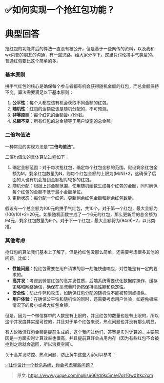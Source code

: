 # ✅如何实现一个抢红包功能？


# 典型回答

抢红包的功能背后的算法一直没有被公开，但是基于一些网传的资料，以及我和wx内部的朋友的沟通，有一些思路，给大家分享下。这里只讨论拼手气类型的。普通红包要比这个简单的多。


### 基本原则
拼手气红包的核心是确保每个参与者都有机会获得随机金额的红包，而总金额保持不变。算法需要满足以下基本原则：

1. **公平性**：每个人都应该有机会获取不同金额的红包。
2. **随机性**：红包的金额应该是随机分配的，不可预测。
3. **非零原则**：每个红包的金额最小1分钱。
4. **总额不变**：所有红包的总金额等于用户设定的总金额。


### 二倍均值法
一种常见的实现方法是“**二倍均值法**”。

二倍均值法的具体算法过程如下：

1. 确定金额范围：对于每次抢红包，确定每个红包金额的范围。假设剩余红包金额为M，剩余红包数量为N，则每个红包金额的上限为(M/N)*2，这确保了后面的人也有机会抢到金额相对较多的红包。
2. 随机分配：根据上述金额范围，使用随机函数生成每个红包的金额，同时确保每个红包的金额不低于最小金额单位。
3. 更新状态：每分配一个红包，更新剩余红包金额和剩余红包数量。

假设有一个总金额为100元的拼手气红包，共10个。对于第一个红包，最大金额为(100/10)*2=20元。如果随机函数生成了一个6元的红包，那么更新后的总金额为94元，剩余红包数量为9个。对于下一个红包，最大金额将为(94/9)*2，以此类推。


### 其他考虑

抢红包的算法我们基本上了解了，但是抢红包没那么简单，还需要考虑很多其他的问题，比如：

- **性能问题**：抢红包需要在用户请求的那一刻能快速响应，对性能是有一定的要求的。
- **高并发**：考虑到微信红包的高并发性质，后端系统需要优化数据库操作、缓存策略和网络通信，确保在高流量时仍然保持高性能和稳定性。
- **安全性**：防止作弊和攻击，如确保红包分配的随机性不能被预测或操纵。
- **用户体验**：在确保公平性和随机性的同时，还需要考虑用户体验，如避免极端情况下的极小或极大红包金额。

但是，因为一个微信群中的人数是有上限的，并且红包的数量也是有上限的，所以这个并发度其实是可控的，并且对于单个红包来说，热点问题也并没有那么明显。

有人说微信红包金额是提前生成的，这个我问过他们，答案是实时计算的。主要原因是一方面实时计算效率也很高，并且提前算好会占用内存（因为有些红包不会被抢到之后就会退回，所以浪费空间）。

关于高并发防控、热点问题、防止黄牛这些大家可以参考：

[✅让你设计一个秒杀系统，你会考虑哪些问题？](https://www.yuque.com/hollis666/dr9x5m/lghq5y?view=doc_embed)


> 原文: <https://www.yuque.com/hollis666/dr9x5m/el7oz10w01tkc2cm>